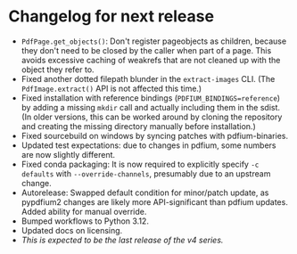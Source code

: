 <!-- SPDX-FileCopyrightText: 2024 geisserml <geisserml@gmail.com> -->
<!-- SPDX-License-Identifier: CC-BY-4.0 -->

<!-- List character: dash (-) -->

# Changelog for next release
- `PdfPage.get_objects()`: Don't register pageobjects as children, because they don't need to be closed by the caller when part of a page. This avoids excessive caching of weakrefs that are not cleaned up with the object they refer to.
- Fixed another dotted filepath blunder in the `extract-images` CLI. (The `PdfImage.extract()` API is not affected this time.)
- Fixed installation with reference bindings (`PDFIUM_BINDINGS=reference`) by adding a missing `mkdir` call and actually including them in the sdist. (In older versions, this can be worked around by cloning the repository and creating the missing directory manually before installation.)
- Fixed sourcebuild on windows by syncing patches with pdfium-binaries.
- Updated test expectations: due to changes in pdfium, some numbers are now slightly different.
- Fixed conda packaging: It is now required to explicitly specify `-c defaults` with `--override-channels`, presumably due to an upstream change.
- Autorelease: Swapped default condition for minor/patch update, as pypdfium2 changes are likely more API-significant than pdfium updates. Added ability for manual override.
- Bumped workflows to Python 3.12.
- Updated docs on licensing.
- *This is expected to be the last release of the v4 series.*
